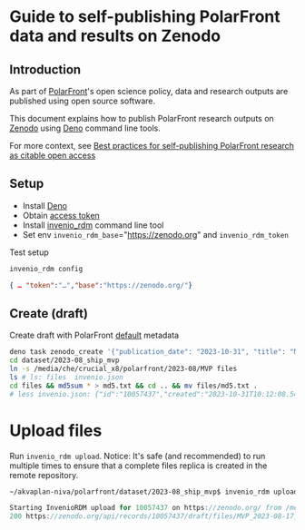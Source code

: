 # Guide to self-publishing PolarFront data and results on Zenodo

## Introduction

As part of [PolarFront](https://akvaplan.no/en/project/polarfront)'s open
science policy, data and research outputs are published using open source
software.

This document explains how to publish PolarFront research outputs on
[Zenodo](https://zenodo.org/) using [Deno](https://deno.com/) command line
tools.

For more context, see
[Best practices for self-publishing PolarFront research as citable open access](./best-practices-oa.md)

## Setup

- Install [Deno](https://deno.land)
- Obtain [access token](https://zenodo.org/account/settings/applications/)
- Install [invenio_rdm]() command line tool
- Set env `invenio_rdm_base`="https://zenodo.org" and `invenio_rdm_token`

Test setup

```sh
invenio_rdm config
```

```json
{ … "token":"…","base":"https://zenodo.org/"}
```

## Create (draft)

Create draft with PolarFront [default]() metadata

```sh
deno task zenodo_create '{"publication_date": "2023-10-31", "title": "Moving vessel profiler data from PolarFront 2023-08 cruise"}' dataset/2023-08_ship_mvp
cd dataset/2023-08_ship_mvp
ln -s /media/che/crucial_x8/polarfront/2023-08/MVP files
ls # ls: files  invenio.json
cd files && md5sum * > md5.txt && cd .. && mv files/md5.txt .
# less invenio.json: {"id":"10057437","created":"2023-10-31T10:12:08.547866+00:00"…
```

# Upload files

Run `invenio_rdm upload`. Notice: It's safe (and recommended) to run multiple
times to ensure that a complete files replica is created in the remote
repository.

```sh
~/akvaplan-niva/polarfront/dataset/2023-08_ship_mvp$ invenio_rdm upload
```

```js
Starting InvenioRDM upload for 10057437 on https://zenodo.org/ from /media/che/Crucial X8/polarfront/2023-08/MVP (pool limit: 1) { id: "10057437", local: 4224, remote: 0 }
200 https://zenodo.org/api/records/10057437/draft/files/MVP_2023-08-17_021315.asc/content { size: 16056, duration: 1144, mbs: 0.014034965034965036 }
```
